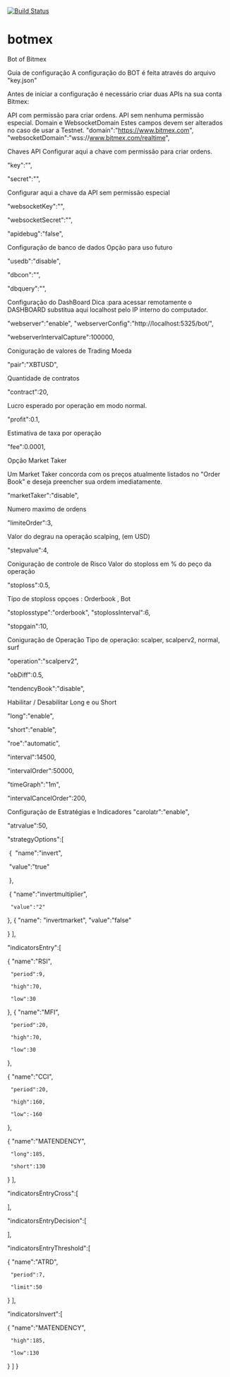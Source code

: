 [![Build Status](https://travis-ci.org/tperalta82/botmex.svg?branch=master)](https://travis-ci.org/tperalta82/botmex)

# botmex
Bot of Bitmex

Guia de configuração
A configuração do BOT é feita através do arquivo "key.json"

Antes de iniciar a configuração é necessário criar duas APIs na sua conta Bitmex:

API com permissão para criar ordens.
API sem nenhuma permissão especial.
Domain e WebsocketDomain
Estes campos devem ser alterados no caso de usar a Testnet. "domain":"https://www.bitmex.com", "websocketDomain":"wss://www.bitmex.com/realtime",

Chaves API
Configurar aqui a chave com permissão para criar ordens.

"key":"",

"secret":"",

Configurar aqui a chave da API sem permissão especial

"websocketKey":"",

"websocketSecret":"",

"apidebug":"false",

Configuração de banco de dados
Opção para uso futuro

"usedb":"disable",

"dbcon":"",

"dbquery":"",

Configuração do DashBoard
Dica :para acessar remotamente o DASHBOARD substitua aqui localhost pelo IP interno do computador.

"webserver":"enable", "webserverConfig":"http://localhost:5325/bot/",

"webserverIntervalCapture":100000,

Coniguração de valores de Trading
Moeda

"pair":"XBTUSD",

Quantidade de contratos

"contract":20,

Lucro esperado por operação em modo normal.

"profit":0.1,

Estimativa de taxa por operação

"fee":0.0001,

Opção Market Taker

Um Market Taker concorda com os preços atualmente listados no "Order Book" e deseja preencher sua ordem imediatamente.

"marketTaker":"disable",

Numero maximo de ordens

"limiteOrder":3,

Valor do degrau na operação scalping, (em USD)

"stepvalue":4,

Coniguração de controle de Risco
Valor do stoploss em % do peço da operação

"stoploss":0.5,

Tipo de stoploss opçoes : Orderbook , Bot

"stoplosstype":"orderbook", "stoplossInterval":6,

"stopgain":10,

Coniguração de Operação
Tipo de operação: scalper, scalperv2, normal, surf

"operation":"scalperv2",

"obDiff":0.5,

"tendencyBook":"disable",

Habilitar / Desabilitar Long e ou Short

"long":"enable",

"short":"enable",

"roe":"automatic",

"interval":14500,

"intervalOrder":50000,

"timeGraph":"1m",

"intervalCancelOrder":200,

Configuração de Estratégias e Indicadores
"carolatr":"enable",

"atrvalue":50,

"strategyOptions":[

​ { ​ "name":"invert",

​ "value":"true"

​ },

​ { "name":"invertmultiplier",

     "value":"2"
  },
  {
     "name": "invertmarket",
     "value":"false"

  }
],

"indicatorsEntry":[

  {
     "name":"RSI",

     "period":9,

     "high":70,

     "low":30

  },
  {
     "name":"MFI",

     "period":20,

     "high":70,

     "low":30

  },

  {
     "name":"CCI",

     "period":20,

     "high":160,

     "low":-160

  },

  {
     "name":"MATENDENCY",

     "long":185,

     "short":130

  }
],

"indicatorsEntryCross":[

],

"indicatorsEntryDecision":[

],

"indicatorsEntryThreshold":[

  {
     "name":"ATRD",

     "period":7,

     "limit":50
  }
],

"indicatorsInvert":[

  {
     "name":"MATENDENCY",

     "high":185,

     "low":130

  }
] }


```



